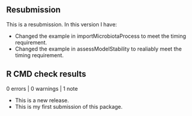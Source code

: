 ## Resubmission
This is a resubmission. In this version I have:

* Changed the example in importMicrobiotaProcess to meet the timing requirement.
* Changed the example in assessModelStability to realiably meet the timing requirement.

## R CMD check results

0 errors | 0 warnings | 1 note

* This is a new release.
* This is my first submission of this package.
